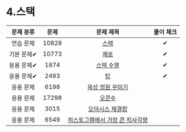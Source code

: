 # 4.스택

| 문제 분류  |  문제   |                           문제 제목                           | 풀이 체크 |
|:------:|:-----:|:---------------------------------------------------------:|:-----:|
| 연습 문제  | 10828 |        [스택](https://www.acmicpc.net/problem/10828)        |   ✔    |
| 기본 문제✔ | 10773 |        [제로](https://www.acmicpc.net/problem/10773)        |    ✔   |
| 응용 문제✔ | 1874  |       [스택 수열](https://www.acmicpc.net/problem/1874)       |  ✔     |
| 응용 문제✔ | 2493  |         [탑](https://www.acmicpc.net/problem/2493)         |   ✔    |
| 응용 문제  | 6198  |     [옥상 정원 꾸미기](https://www.acmicpc.net/problem/6198)     |       |
| 응용 문제  | 17298 |       [오큰수](https://www.acmicpc.net/problem/17298)        |       |
| 응용 문제  | 3015  |     [오아시스 재결합](https://www.acmicpc.net/problem/3015)      |       |
| 응용 문제  | 6549  | [히스토그램에서 가장 큰 직사각형](https://www.acmicpc.net/problem/6549) |       |
